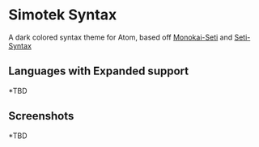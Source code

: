 # Simotek Syntax


A dark colored syntax theme for Atom, based off [Monokai-Seti](https://github.com/schmittyjd/monokai-seti) and [Seti-Syntax](https://github.com/jesseweed/seti-syntax)

## Languages with Expanded support
*TBD

## Screenshots
*TBD
